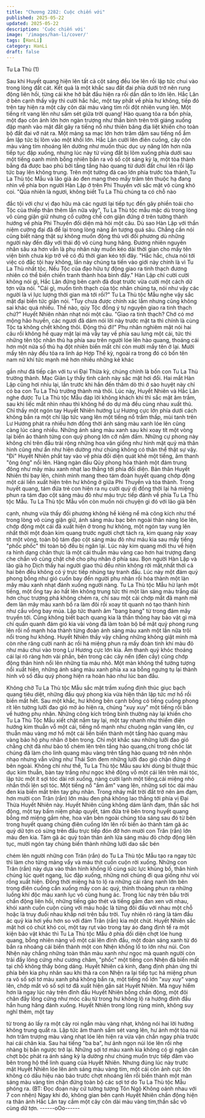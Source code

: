 ```yaml
---
title: "Chương 2282: Cuộc chiến với"
published: 2025-05-22
updated: 2025-05-22
description: 'Cuộc chiến với'
image: '/images/han-li/cover/'
tags: [HanLi]
category: HanLi
draft: false
---
```


Tu La Thù (1)

Sau khi Huyết quang hiện lên tất cả cột sáng đều lóe lên rồi lập
tức chui vào trong lòng đất cát.
Kết quả là một khắc sau đất đai phía dưới trở nên rung động liên
hồi, từng cái khe hở bắt đầu hiện ra rồi dần dần to lớn lên.
Hắc Lân ở bên cạnh thấy vậy thì cười hắc hắc, một tay phất về
phía hư không, tiếp đó trên tay hiện ra một cây côn dài màu vàng
tím rồi đột nhiên vung lên.
Một tiếng rít vang lên như sấm sét giữa trời quang!
Hào quang tỏa ra bốn phía, một đạo côn ảnh lớn hơn ngàn
trượng như thần binh trên trời giáng xuống đập mạnh vào mặt đất
gây ra tiếng nổ như thiên băng địa liệt khiến cho toàn bộ đất đai
vỡ nát ra. Một mảng sa mạc lớn hơn trăm dặm sau tiếng nổ ầm
ầm lập tức bị lõm vào một khối lớn.
Hắc Lân cười lên điên cuồng, cây côn màu vàng tím nhoáng lên
dường như muốn thúc dục uy năng lớn hơn nữa tiếp tục đập
xuống, nhưng lúc này từ vùng đất bị lõm xuống phía dưới sau một
tiếng oanh minh bỗng nhiên bắn ra vô số cột sáng kỳ lạ, một tòa
thành bằng đá được bao phủ bởi tầng tầng hào quang từ dưới
đất chui lên rồi lập tức bay lên không trung.
Trên một tường đá cao lớn phía trước tòa thành,Tu La Thù tộc
Mẫu và lão già áo đen mang theo mấy trăm tên thuộc hạ đang
nhìn về phía bọn người Hàn Lập ở trên Phi Thuyền với sắc mặt
vô cùng khó coi.
"Qủa nhiên là ngươi, không biết Tu La Thù chúng ta có chỗ nào

đắc tội với chư vị đạo hữu mà các ngươi lại tiếp tục đến gây phiền
toái cho Tộc của thiếp thân thêm lần nữa vậy", Tu La Thù tộc mẫu
mặc dù trong lòng vô cùng giận giữ nhưng cố cưỡng chế cơn
giận đứng ở trên tường thành hướng về phía Phi Thuyền đối diện
mà hỏi một câu.
Dù sao Hàn Lập với thần niệm cường đại đã để lại trong lòng
nàng ấn tượng quá sâu. Chẳng cần nói cũng biết nàng thật sự
không muốn động thủ với đối phương dù những người này đến
đây với thái độ vô cùng hung hăng.
Đương nhiên nguyên nhân sâu xa hơn vẫn là phụ nhân này muốn
kéo dài thời gian cho mấy tên viện binh chưa kịp trở về có đủ thời
gian kéo tới đây.
"Hắc hắc, chưa nói tới việc có đắc tội hay không, lần này chúng ta
tiến vào giới này chính là vì Tu La Thù nhất tộc. Nếu Tộc của đạo
hữu tự động giao ra tinh thạch đương nhiên có thể biến chiến
tranh thành hòa bình đấy." Hàn Lập chỉ cười cười không nói gì,
Hắc Lân đứng bên cạnh đã đoạt trước vừa cười một cách dữ tợn
vừa nói.
"Cái gì, muốn tinh thạch của tộc nhân chúng ta, nói như vậy các
người là vì lực lượng thời gian mà tới rồi?" Tu La Thù tộc Mẫu
nghe vậy sắc mặt đại biến tức giận nói.
"Tuy chưa được chính xác lắm nhưng cũng không sai khác quá
nhiều. Thế nào, qúy Tộc đồng ý tự nguyện giao ra tinh thạch
chứ?" Huyết Nhiên nhàn nhạt nói một câu.
"Giao ra tinh thạch? Chớ có mơ mộng hão huyền, các ngươi đã
dám nói lời này trước mặt ta thì chính là cùng Tộc ta không chết
không thôi. Động thủ đi!" Phụ nhân nghiêm mặt nói hai câu rồi
không hề quay mặt lại mà vẫy tay về phía sau lưng một cái, tức
thì những tên tộc nhân thủ hạ phía sau trên người lóe lên hào
quang, thoáng cái hơn một nửa số thủ hạ đột nhiên biến mất chỉ
còn mười mấy tên ở lại.
Mười mấy tên này đều tỏa ra linh áp Hợp Thể kỳ, ngoài ra trong
đó có bốn tên nam nữ khí tức mạnh mẽ hơn nhiều những kẻ khác

gần như đã tiếp cận với tu vi Đại Thừa kỳ, chúng chính là bốn con
Tu La Thù trường thành.
Mạc Giản Ly thấy tình cảnh này sắc mặt hơi đổi.
Hai mắt Hàn Lập cũng hơi nhíu lại, lần trước khi hắn đến thăm dò
thì ở sào huyệt này chỉ có ba con Tu La Thù trưởng thành mà
thôi.
Lúc này, Huyết Nhiên và Hắc Lân nghe được Tu La Thù tộc Mẫu
đáp lời không khách khí thì sắc mặt âm trầm, sau khi liếc mắt
nhìn nhau thì không hề do dự mà đều cùng nhau xuất thủ.
Chỉ thấy một ngón tay Huyết Nhiên hướng Lư Hương cực lớn
phía dưới cách không bắn ra một chỉ lập tức vang lên một tiếng
nổ trầm thấp, mùi tanh trên Lư Hương phát ra nhiều hơn đồng
thời ánh sáng màu xanh lóe lên cũng càng lúc càng nhiều.
Những ánh sáng màu xanh sau khi xoay tít một vòng lại biến ảo
thành từng con quỷ phong lớn cỡ nắm đấm. Những cự phong này
không chỉ trên đầu trải rộng những hoa văn giống như hình mặt
quỷ mà thân hình cũng như ẩn như hiện dường như chúng không
có thân thể thật sự vậy.
"Đi"
Huyết Nhiên phất tay vào về phía đối diện quát khẽ một tiếng, âm
thanh "ông ông" nổi lên. Hàng ngàn đầu Qủy phong hóa thành
một đám trung đông như mây màu xanh nhạt lao thẳng tới phía
đối diện.
Bản thân Huyết Nhiên thì bay lên, chính mình mang theo tám
đoàn huyết quang chớp động một cái liền xuất hiện trên hư không
ở giữa Phi Thuyền và tòa thành.
Trong huyết quang, tám đứa trẻ con hiện ra nụ cười quỷ dị đồng
thời lại há miệng phun ra tám đạo cột sáng màu đỏ như máu trực
tiếp đánh về phía Tu La Thù tộc Mẫu.
Tu La Thù tộc Mẫu vốn còn muốn nói chuyện gì đó với lão già bên

cạnh, nhưng vừa thấy đối phương không hề kiêng nể mà công
kích như thế trong lòng vô cùng giận giữ, ánh sáng màu bạc bên
ngoài thân nàng lóe lên, chớp động một cái đã xuất hiện ở trong
hư không, một ngón tay vung lên nhất thời một đoàn kim quang
trước người chợt tách ra, kim quang này xoay tít một vòng, toàn
bộ tám đạo cột sáng màu đỏ như máu kia sau mấy tiếng "phốc
phốc" thì toàn bộ đều bị ngăn lại. Lúc này kim quang mới thu về
hiện ra hình dạng chân thực là một cái thuẫn màu vàng cao hơn
hai trượng đang che chắn vô cùng chặt chẽ cho phụ nhân ở phía
sau.
Bọn người Hàn Lập và lão già họ Dịch thấy hai người giao thủ
đều nhìn không rời mắt,nhất thời cả hai bên đều không có ý trực
tiếp nhúng tay tranh đấu.
Lúc này một đám quỷ phong bỗng như gió cuốn bay đến người
phụ nhân rồi hóa thành một làn mây màu xanh nhạt đánh xuống
người nàng.
Tu La Thù tộc Mẫu hừ lạnh một tiếng, một ống tay áo hất lên
không trung tức thì một làn sáng màu trắng dài hơn chục trượng
phá không chém ra, chỉ sau một cái chớp mắt đã mạnh mẽ đem
làn mây màu xanh bổ ra làm đôi rồi xoay tít quanh nó tạo thành
hình như cầu vồng bay múa.
Lập tức thanh âm "bang bang" từ trong đám mây truyền tới. Cũng
không biết bạch quang kia là thần thông hay bảo vật gì mà chỉ
quấn quanh đám gió kia vài vòng đã làm toàn bộ bề mặt quỷ
phong rung lên rồi nổ mạnh hóa thành từng đoàn ánh sáng màu
xanh một lần nữa trôi nổi trong hư không.
Huyết Nhiên thấy vậy chẳng những không giật mình mà còn nhe
răng cười nanh ác rồi há miệng phun ra mấy đoàn tinh khí màu
đỏ như máu chui vào trong Lư Hương cực lớn kia. Âm thanh quỷ
khóc thoáng cái lại rõ ràng hơn vài phần, bên trong các cây nến
(đèn cầy) cũng chớp động thân hình nổi lên những tia máu nhỏ.
Một màn không thể tưởng tượng nổi xuất hiện, những ánh sáng
màu xanh phía xa xa bỗng ngưng tụ lại thành hình vô số đầu quỷ
phong hiện ra hoàn hảo như lúc ban đầu.

Không chờ Tu La Thù tộc Mẫu sắc mặt trầm xuống định thúc giục
bạch quang tiêu diệt, những đầu quỷ phong kia vừa hiện thân lập
tức mơ hồ rồi biến mất hết.
Sau một khắc, hư không bên cạnh bỗng có tiếng cuồng phong rít
lên tường lưỡi đao gió mờ ảo hiện ra, chúng "xuy xuy" một tiếng
rồi bắn về hướng phụ nhân.
Những công kích trông bình thường này lại khiến cho Tu La Thù
Tộc Mẫu xiết chặt nắm tay lại, một tay nhanh như thiểm điện
hướng kim thuẫn vỗ một cái, tiếng nổ mạnh như chuông ngân
vang lên, cự thuẫn màu vàng mơ hồ một cái liền biến thành một
tầng hào quang màu vàng bảo hộ phụ nhân ở bên trong.
Chỉ một khắc sau những lưỡi đao gió chằng chịt đã như bão tố
chém lên trên tầng hào quang,chỉ trong chốc lát chúng đã làm cho
linh quang màu vàng trên tầng hào quang trở nên nhộn nhạo
nhưng vẫn vững như Thái Sơn đem những lưỡi đao gió chặn
đứng ở bên ngoài.
Không chỉ như thế, Tu La Thù tộc Mẫu sau khi dùng bí thuật thúc
dục kim thuẫn, bàn tay trắng như ngọc khẽ động vỗ một cái lên
trên mái tóc, lập tức một ít sợi tóc dài rơi xuống, nàng cười lạnh
một tiếng,cái miệng nhỏ nhắn thổi lên sợi tóc.
Một tiếng nổ "ầm ầm" vang lên, những sợi tóc dài màu đen kia
biến mất trên tay phụ nhân. Trong nháy mắt trời đất trở nên ảm
đạm, hơn mười con Trăn (rắn) lớn màu đen phá không lao thẳng
tới phía vị Đại Thừa Huyết Nhiên này.
Huyết Nhiên cũng không dám lãnh đạm, thần sắc hơi động, một
tay bấm niệm pháp quyết, tám đứa trẻ bên trong huyết quang
bỗng mở miệng gầm nhẹ, hoa văn bên ngoài chúng tỏa sáng sau
đó từ bên trong huyết quang chúng điên cuồng lớn lên rồi biến ảo
thành tám gã ác quỷ dữ tợn có sừng trên đầu trực tiếp đón đỡ
hơn mười con Trăn (rắn) lớn màu đen kia.
Tám gã ác quỷ toàn thân ánh lửa sáng màu đỏ chớp động liên
tục, mười ngón tay chúng biến thành những lưỡi dao sắc bén

chém lên người những con Trăn (rắn) do Tu La Thù tộc Mẫu tạo
ra ngay tức thì làm cho từng mảng vẩy và máu thịt cuồn cuộn rời
xuống.
Những con Trăn (rắn) này dựa vào thân hình khổng lồ cùng sức
lực khủng bố, thân hình chúng lúc quét ngang, lúc đập xuống,
những nơi chúng đi qua giống như vòi rồng xuất hiện. Đồng thời
miệng há to lộ ra những cái răng nanh lớn bên trong điên cuồng
cắn xuống mấy con ác quỷ, thỉnh thoảng phun ra những luồng khí
độc màu xanh lục vô cùng hung ác.
Trong lúc này trên bầu trời chấn động liên hồi, những tiếng gào
thét và tiếng gầm đan xen với nhau, khói xanh cuồn cuộn cùng
với máu hoặc là từng đôi đấu với nhau một chỗ hoặc là truy đuổi
nhau khắp nơi trên bầu trời.
Tuy nhiên rõ ràng là tám đầu ác quỷ kia hơi yếu hơn so với đám
Trăn (rắn) kia một chút.
Huyết Nhiên sắc mặt hơi có chút khó coi, một tay rụt vào trong tay
áo đang định tế ra một kiện bảo vật khác thì Tu La Thù tộc Mẫu ở
phía đối diện chợt lóe hung quang, bỗng nhiên nàng vỗ một cái
lên đỉnh đầu, một đoàn sáng xanh từ đó bắn ra nhoáng cái biến
thành một con Nhện khổng lồ to lớn như núi.
Con Nhện này chẳng những toàn thân màu xanh như ngọc mà
quanh người còn trải đầy lông cứng như cương châm, "phốc" một
tiếng con Nhện đã biến mất tại chỗ không thấy bóng dáng.
Huyết Nhiên cả kinh, đang định phản ứng thì phía bên kia phụ
nhân sau khi thả ra con Nhện ra lại tiếp tục há miệng phun ra vô
số sợi tơ màu xanh phá không bắn ra, một tiếng nổ lớn "xuy xuy"
vang lên, chớp mắt vô số sợi tơ đã xuất hiện gần sát Huyết
Nhiên.
Mà nguy hiểm hơn là ngay lúc này trên đỉnh đầu Huyết Nhiên
bỗng chấn động, một đôi chân đầy lông cứng như móc câu từ
trong hư không lộ ra hướng đỉnh đầu hắn hung hăng đánh xuống.
Huyết Nhiên trong lòng rùng mình, không suy nghĩ thêm, một tay

từ trong áo lấy ra một cây roi ngắn màu vàng nhạt, không nói hai
lời hướng không trung quất ra.
Lập tức âm thanh sấm sét vang lên, hư ảnh một tòa núi hơn trăm
trượng màu vàng nhạt lóe lên hiện ra vừa vặn chắn ngay phía
trước hai cái chân kia.
Sau hai tiếng "ba ba", hư ảnh ngọn núi lóe lên rồi nhẹ nhàng bị
bắn ngược trở lại. Những sợi tơ màu xanh kia không có gì ngăn
cản chợt bộc phát ra ánh sáng kỳ lạ dường như chúng muốn trực
tiếp đâm vào bên trong hộ thể linh quang của Huyết Nhiên.
Nhưng đúng lúc này trước mặt Huyết Nhiên lóe lên ánh sáng màu
vàng tím, một cái côn ảnh cực lớn không có dấu hiệu nào báo
trước chợt nhoáng lên rồi biến thành một màn sáng màu vàng tím
chặn đứng toàn bộ các sợi tơ do Tu La Thù tộc Mẫu phóng ra.
(BT: Đọc đoạn này cứ tưởng tượng Tôn Ngộ Không oánh nhau
với 7 con nhện)
Ngay khi đó, không gian bên cạnh Huyết Nhiên chấn động hiện ra
thân ảnh Hắc Lân tay cầm một cây côn dài màu vàng tím,thần sắc
vô cùng dữ tợn.
------oOo------
